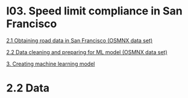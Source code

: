 # I03. Speed limit compliance in San Francisco


[ 2.1 Obtaining road data in San Francisco (OSMNX data set)](2.Data&#32;processing.ipynb#2.1_obtaining_road_data_in_san_francisco_(osmnx_data_set))

[ 2.2 Data cleaning and preparing for ML model (OSMNX data set)]( 2.Data&#32;processing.ipynb#2.2_data_cleaning_and_preparing_for_ml_model_(osmnx_data_set))

[3. Creating machine learning model](deep_learning_model.ipynb##3._creating_machine_learning_model)


















































































# 2.2 Data
